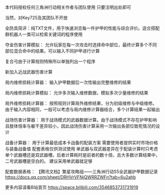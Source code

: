 本代码授权任何三角洲行动相关作者与团队使用
只要注明出处即可

当然，对Key725及其团队不开放

全防具简评：纯TXT文件，用于快速浏览每一件护甲的性能与综合评价。适合搭配群机器人一类可以检索关键词的程序使用

夺金伤害计算模拟：
允许玩家在每一次攻击时选择命中部位，最终计算多个不同部位混合命中的结果。可以输入不同护甲进行计算

复合弓由于计算规则特殊所以单独列出一个程序

新加入近战武器伤害计算

局内维修损耗计算器：
输入护甲数据后一次性输出完整维修的结果

局内维修损耗计算模拟：
允许多次输入维修数据，模拟多次少量维修的结果

局外维修损耗计算器：
按照规则计算局外维修结果，分为初级维修与中级维修。由于输入内容相同，一般可以考虑与局内维修计算器结合，多个计算结果一起输出

战场伤害计算器：
用于战场模式的武器数据计算。由于战场模式不存在护甲影响且肢体倍率与躯干差异较小，因此战场伤害计算采用一次输出各部位致死情况的设计

战备计算器：
用于计算最低成本卡战备的配装方案
需要使用者提供实时市场价格与装备战备值
配套表格仅供测试使用
单武器与双武器差异在于配装计算时只考虑单个武器槽还是双武器槽。后者计算耗时是前者的数十倍，且大多数计算结果中，二号武器槽是空白的。
建议采用单武器就足够

配套数据表格：
【腾讯文档】繁星攻略组——三角洲行动S5全武器护甲数据记录
https://docs.qq.com/sheet/DRHVrVFNjQWRRZWFn?tab=6u2ahb

更多内容请看B站首页
https://space.bilibili.com/3546853731731919
